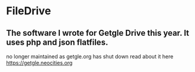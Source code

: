 # FileDrive
The software I wrote for Getgle Drive this year. It uses php and json flatfiles.
---
no longer maintained as getgle.org has shut down
read about it here https://getgle.neocities.org
